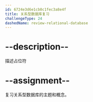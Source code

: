 ```yaml
---
id: 6724e3d6e1cb0c1fec3a8e4f
title: 关系型数据库复习
challengeType: 24
dashedName: review-relational-database
---
```


# --description--

描述占位符

# --assignment--

复习关系型数据库的主题和概念。

